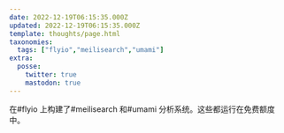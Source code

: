 ```yaml
---
date: 2022-12-19T06:15:35.000Z
updated: 2022-12-19T06:15:35.000Z
template: thoughts/page.html
taxonomies:
  tags: ["flyio","meilisearch","umami"]
extra:
  posse:
    twitter: true
    mastodon: true
---
```


在#flyio 上构建了#meilisearch 和#umami 分析系统。这些都运行在免费额度中。
